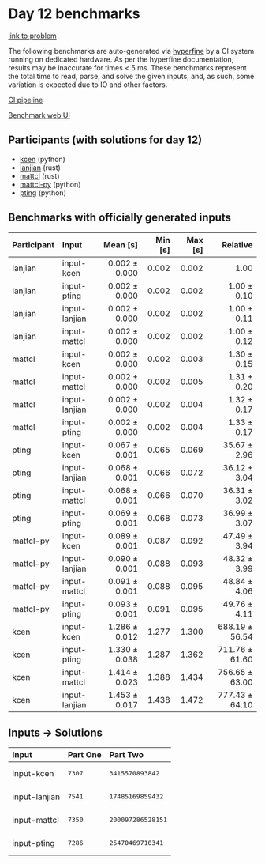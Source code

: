 # Day 12 benchmarks

[link to problem](https://adventofcode.com/2023/day/12)

The following benchmarks are auto-generated via
[hyperfine](https://github.com/sharkdp/hyperfine) by a CI system running on
dedicated hardware. As per the hyperfine documentation, results may be
inaccurate for times < 5 ms. These benchmarks represent the total time to read,
parse, and solve the given inputs, and, as such, some variation is expected due
to IO and other factors.

[CI pipeline](http://ci.papercode.net:8080/teams/main/pipelines/aoc2023)

[Benchmark web UI](https://aoc.ancalagon.black)


## Participants (with solutions for day 12)

- [kcen](https://github.com/kcen/aoc2023) (python)
- [lanjian](https://github.com/lanjian/aoc-2023) (rust)
- [mattcl](https://github.com/mattcl/aoc2023) (rust)
- [mattcl-py](https://github.com/mattcl/aoc2023-py) (python)
- [pting](https://github.com/pting/aoc2023) (python)


## Benchmarks with officially generated inputs

| Participant | Input | Mean [s] | Min [s] | Max [s] | Relative |
|:---|:---|---:|---:|---:|---:|
| lanjian | input-kcen | 0.002 ± 0.000 | 0.002 | 0.002 | 1.00 |
| lanjian | input-pting | 0.002 ± 0.000 | 0.002 | 0.002 | 1.00 ± 0.10 |
| lanjian | input-lanjian | 0.002 ± 0.000 | 0.002 | 0.002 | 1.00 ± 0.11 |
| lanjian | input-mattcl | 0.002 ± 0.000 | 0.002 | 0.002 | 1.00 ± 0.12 |
| mattcl | input-kcen | 0.002 ± 0.000 | 0.002 | 0.003 | 1.30 ± 0.15 |
| mattcl | input-mattcl | 0.002 ± 0.000 | 0.002 | 0.005 | 1.31 ± 0.20 |
| mattcl | input-lanjian | 0.002 ± 0.000 | 0.002 | 0.004 | 1.32 ± 0.17 |
| mattcl | input-pting | 0.002 ± 0.000 | 0.002 | 0.004 | 1.33 ± 0.17 |
| pting | input-kcen | 0.067 ± 0.001 | 0.065 | 0.069 | 35.67 ± 2.96 |
| pting | input-lanjian | 0.068 ± 0.001 | 0.066 | 0.072 | 36.12 ± 3.04 |
| pting | input-mattcl | 0.068 ± 0.001 | 0.066 | 0.070 | 36.31 ± 3.02 |
| pting | input-pting | 0.069 ± 0.001 | 0.068 | 0.073 | 36.99 ± 3.07 |
| mattcl-py | input-kcen | 0.089 ± 0.001 | 0.087 | 0.092 | 47.49 ± 3.94 |
| mattcl-py | input-lanjian | 0.090 ± 0.001 | 0.088 | 0.093 | 48.32 ± 3.99 |
| mattcl-py | input-mattcl | 0.091 ± 0.001 | 0.088 | 0.095 | 48.84 ± 4.06 |
| mattcl-py | input-pting | 0.093 ± 0.001 | 0.091 | 0.095 | 49.76 ± 4.11 |
| kcen | input-kcen | 1.286 ± 0.012 | 1.277 | 1.300 | 688.19 ± 56.54 |
| kcen | input-pting | 1.330 ± 0.038 | 1.287 | 1.362 | 711.76 ± 61.60 |
| kcen | input-mattcl | 1.414 ± 0.023 | 1.388 | 1.434 | 756.65 ± 63.00 |
| kcen | input-lanjian | 1.453 ± 0.017 | 1.438 | 1.472 | 777.43 ± 64.10 |


## Inputs -> Solutions

| Input | Part One | Part Two |
|:---|:---|:---|
|input-kcen|<pre>7307</pre>|<pre>3415570893842</pre>|
|input-lanjian|<pre>7541</pre>|<pre>17485169859432</pre>|
|input-mattcl|<pre>7350</pre>|<pre>200097286528151</pre>|
|input-pting|<pre>7286</pre>|<pre>25470469710341</pre>|